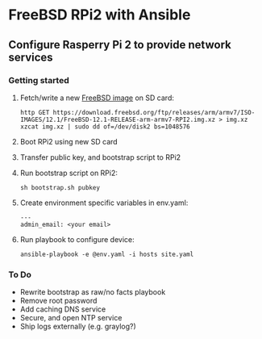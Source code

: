 # FreeBSD RPi2 with Ansible

## Configure Rasperry Pi 2 to provide network services

### Getting started

1. Fetch/write a new [FreeBSD image](https://www.freebsd.org/where.html) on SD card:

       http GET https://download.freebsd.org/ftp/releases/arm/armv7/ISO-IMAGES/12.1/FreeBSD-12.1-RELEASE-arm-armv7-RPI2.img.xz > img.xz
       xzcat img.xz | sudo dd of=/dev/disk2 bs=1048576    
2. Boot RPi2 using new SD card
3. Transfer public key, and bootstrap script to RPi2
4. Run bootstrap script on RPi2:

       sh bootstrap.sh pubkey
5. Create environment specific variables in env.yaml:

       ---
       admin_email: <your email>
5. Run playbook to configure device:

       ansible-playbook -e @env.yaml -i hosts site.yaml

### To Do

- Rewrite bootstrap as raw/no facts playbook
- Remove root password
- Add caching DNS service
- Secure, and open NTP service
- Ship logs externally (e.g. graylog?)
